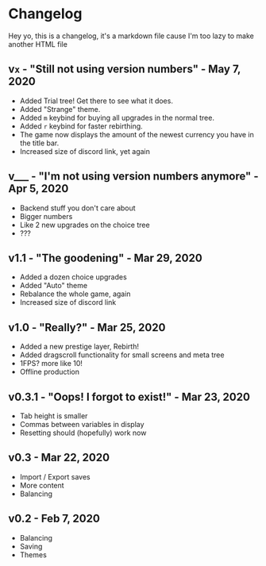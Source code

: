 # Changelog

Hey yo, this is a changelog, it's a markdown file cause I'm too lazy to make another HTML file

## v`x` - "Still not using version numbers" - May 7, 2020
- Added Trial tree! Get there to see what it does.
- Added "Strange" theme.
- Added `m` keybind for buying all upgrades in the normal tree.
- Added `r` keybind for faster rebirthing.
- The game now displays the amount of the newest currency you have in the title bar.
- Increased size of discord link, yet again

## v___ - "I'm not using version numbers anymore" - Apr 5, 2020
- Backend stuff you don't care about
- Bigger numbers
- Like 2 new upgrades on the choice tree
- ???

## v1.1 - "The goodening" - Mar 29, 2020
- Added a dozen choice upgrades
- Added "Auto" theme
- Rebalance the whole game, again
- Increased size of discord link

## v1.0 - "Really?" - Mar 25, 2020
- Added a new prestige layer, Rebirth!
- Added dragscroll functionality for small screens and meta tree
- 1FPS? more like 10!
- Offline production

## v0.3.1 - "Oops! I forgot to exist!" - Mar 23, 2020
- Tab height is smaller
- Commas between variables in display
- Resetting should (hopefully) work now

## v0.3 - Mar 22, 2020
- Import / Export saves
- More content
- Balancing

## v0.2 - Feb 7, 2020
- Balancing
- Saving
- Themes